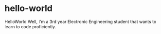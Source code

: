 # hello-world
HelloWorld
Well, I'm a 3rd year Electronic Engineering student that wants to learn to code proficiently.
